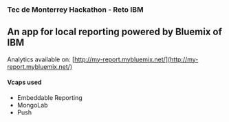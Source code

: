 
### Tec de Monterrey Hackathon - Reto IBM

## An app for local reporting powered by Bluemix of IBM

Analytics available on: [http://my-report.mybluemix.net/](http://my-report.mybluemix.net/)

#### Vcaps used 
* Embeddable Reporting
* MongoLab
* Push
